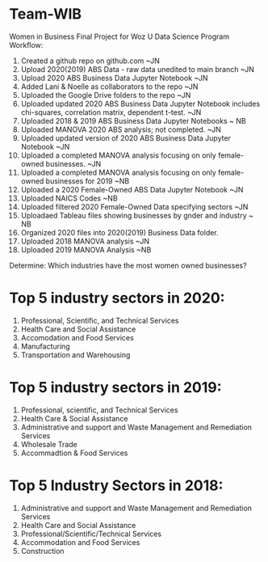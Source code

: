 # Team-WIB
Women in Business Final Project for Woz U Data Science Program
Workflow:
1. Created a github repo on github.com ~JN
2. Upload 2020(2019) ABS Data - raw data unedited to main branch ~JN
3. Upload 2020 ABS Business Data Jupyter Notebook ~JN
4. Added Lani & Noelle as collaborators to the repo ~JN
5. Uploaded the Google Drive folders to the repo ~JN
6. Uploaded updated 2020 ABS Business Data Jupyter Notebook includes chi-squares, correlation matrix, dependent t-test. ~JN
7. Uploaded 2018 & 2019 ABS Business Data Jupyter Notebooks ~ NB
8. Uploaded MANOVA 2020 ABS analysis; not completed. ~JN
9. Uploaded updated version of 2020 ABS Business Data Jupyter Notebook ~JN
10. Uploaded a completed MANOVA analysis focusing on only female-owned businesses. ~JN
11. Uploaded a completed MANOVA analysis focusing on only female-owned businesses for 2019 ~NB
12. Uploaded a 2020 Female-Owned ABS Data Jupyter Notebook ~JN
13. Uploaded NAICS Codes ~NB
14. Uploaded filtered 2020 Female-Owned Data specifying sectors ~JN
15. Uploadaed Tableau files showing businesses by gnder and industry ~ NB
16. Organized 2020 files into 2020(2019) Business Data folder.
17. Uploaded 2018 MANOVA analysis ~JN 
18. Uploaded 2019 MANOVA Analysis ~NB

Determine: Which industries have the most women owned businesses?
# Top 5 industry sectors in 2020:
1. Professional, Scientific, and Technical Services
2. Health Care and Social Assistance
3. Accomodation and Food Services
4. Manufacturing
5. Transportation and Warehousing 

# Top 5 industry sectors in 2019:
1. Professional, scientific, and Technical Services
2. Health Care & Social Assistance
3. Administrative and support and Waste Management and Remediation Services
4. Wholesale Trade
5. Accommadtion & Food Services

# Top 5 Industry Sectors in 2018:
1. Administrative and support and Waste Management and Remediation Services
2. Health Care and Social Assistance
3. Professional/Scientific/Technical Services
4. Accommodation and Food Services
5. Construction
